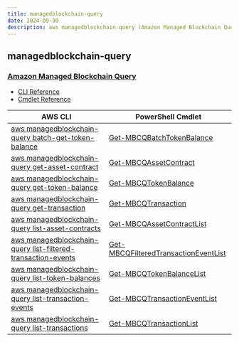 ```yaml
---
title: managedblockchain-query
date: 2024-09-30
description: aws managedblockchain-query (Amazon Managed Blockchain Query) command/cmdlet list.
---
```


## managedblockchain-query

### [Amazon Managed Blockchain Query](https://aws.amazon.com/managed-blockchain/amb-query/)

* [CLI Reference](https://awscli.amazonaws.com/v2/documentation/api/latest/reference/managedblockchain-query/index.html)
* [Cmdlet Reference](https://docs.aws.amazon.com/powershell/latest/reference/items/ManagedBlockchainQuery_cmdlets.html)

|AWS CLI|PowerShell Cmdlet|
|----|----|
|[aws managedblockchain-query batch-get-token-balance](https://awscli.amazonaws.com/v2/documentation/api/latest/reference/managedblockchain-query/batch-get-token-balance.html)|[Get-MBCQBatchTokenBalance](https://docs.aws.amazon.com/powershell/latest/reference/items/Get-MBCQBatchTokenBalance.html)|
|[aws managedblockchain-query get-asset-contract](https://awscli.amazonaws.com/v2/documentation/api/latest/reference/managedblockchain-query/get-asset-contract.html)|[Get-MBCQAssetContract](https://docs.aws.amazon.com/powershell/latest/reference/items/Get-MBCQAssetContract.html)|
|[aws managedblockchain-query get-token-balance](https://awscli.amazonaws.com/v2/documentation/api/latest/reference/managedblockchain-query/get-token-balance.html)|[Get-MBCQTokenBalance](https://docs.aws.amazon.com/powershell/latest/reference/items/Get-MBCQTokenBalance.html)|
|[aws managedblockchain-query get-transaction](https://awscli.amazonaws.com/v2/documentation/api/latest/reference/managedblockchain-query/get-transaction.html)|[Get-MBCQTransaction](https://docs.aws.amazon.com/powershell/latest/reference/items/Get-MBCQTransaction.html)|
|[aws managedblockchain-query list-asset-contracts](https://awscli.amazonaws.com/v2/documentation/api/latest/reference/managedblockchain-query/list-asset-contracts.html)|[Get-MBCQAssetContractList](https://docs.aws.amazon.com/powershell/latest/reference/items/Get-MBCQAssetContractList.html)|
|[aws managedblockchain-query list-filtered-transaction-events](https://awscli.amazonaws.com/v2/documentation/api/latest/reference/managedblockchain-query/list-filtered-transaction-events.html)|[Get-MBCQFilteredTransactionEventList](https://docs.aws.amazon.com/powershell/latest/reference/items/Get-MBCQFilteredTransactionEventList.html)|
|[aws managedblockchain-query list-token-balances](https://awscli.amazonaws.com/v2/documentation/api/latest/reference/managedblockchain-query/list-token-balances.html)|[Get-MBCQTokenBalanceList](https://docs.aws.amazon.com/powershell/latest/reference/items/Get-MBCQTokenBalanceList.html)|
|[aws managedblockchain-query list-transaction-events](https://awscli.amazonaws.com/v2/documentation/api/latest/reference/managedblockchain-query/list-transaction-events.html)|[Get-MBCQTransactionEventList](https://docs.aws.amazon.com/powershell/latest/reference/items/Get-MBCQTransactionEventList.html)|
|[aws managedblockchain-query list-transactions](https://awscli.amazonaws.com/v2/documentation/api/latest/reference/managedblockchain-query/list-transactions.html)|[Get-MBCQTransactionList](https://docs.aws.amazon.com/powershell/latest/reference/items/Get-MBCQTransactionList.html)|

